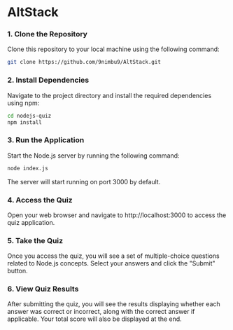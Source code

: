 # AltStack


### 1. Clone the Repository

Clone this repository to your local machine using the following command:

```bash
git clone https://github.com/9nimbu9/AltStack.git
```

### 2. Install Dependencies

Navigate to the project directory and install the required dependencies using npm:

```bash
cd nodejs-quiz
npm install
```

### 3. Run the Application

Start the Node.js server by running the following command:

```bash
node index.js
```

The server will start running on port 3000 by default.

### 4. Access the Quiz

Open your web browser and navigate to http://localhost:3000 to access the quiz application.

### 5. Take the Quiz

Once you access the quiz, you will see a set of multiple-choice questions related to Node.js concepts. Select your answers and click the "Submit" button.

### 6. View Quiz Results

After submitting the quiz, you will see the results displaying whether each answer was correct or incorrect, along with the correct answer if applicable. Your total score will also be displayed at the end.

